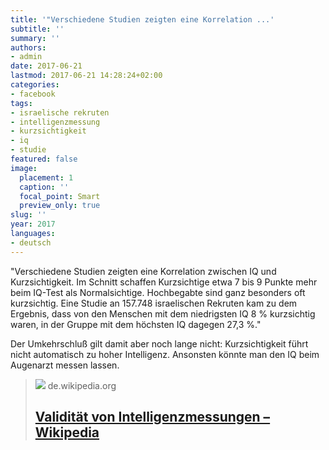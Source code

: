 ```yaml
---
title: '"Verschiedene Studien zeigten eine Korrelation ...'
subtitle: ''
summary: ''
authors:
- admin
date: 2017-06-21
lastmod: 2017-06-21 14:28:24+02:00
categories:
- facebook
tags:
- israelische rekruten
- intelligenzmessung
- kurzsichtigkeit
- iq
- studie
featured: false
image:
  placement: 1
  caption: ''
  focal_point: Smart
  preview_only: true
slug: ''
year: 2017
languages:
- deutsch
---
```


"Verschiedene Studien zeigten eine Korrelation zwischen IQ und Kurzsichtigkeit. Im Schnitt schaffen Kurzsichtige etwa 7 bis 9 Punkte mehr beim IQ-Test als Normalsichtige. Hochbegabte sind ganz besonders oft kurzsichtig. Eine Studie an 157.748 israelischen Rekruten kam zu dem Ergebnis, dass von den Menschen mit dem niedrigsten IQ 8 % kurzsichtig waren, in der Gruppe mit dem höchsten IQ dagegen 27,3 %."

Der Umkehrschluß gilt damit aber noch lange nicht: Kurzsichtigkeit führt nicht automatisch zu hoher Intelligenz.  Ansonsten könnte man den IQ beim Augenarzt messen lassen.
> [![](https://de.wikipedia.org//upload.wikimedia.org/wikipedia/commons/thumb/4/4a/Pictogram_voting_info.svg/15px-Pictogram_voting_info.svg.png#Intelligenz_und_Kurzsichtigkeit)](https://de.wikipedia.org/wiki/Validit%C3%A4t_von_Intelligenzmessungen#Intelligenz_und_Kurzsichtigkeit)
> de.wikipedia.org
> ## [Validität von Intelligenzmessungen – Wikipedia](https://de.wikipedia.org/wiki/Validit%C3%A4t_von_Intelligenzmessungen#Intelligenz_und_Kurzsichtigkeit)
>